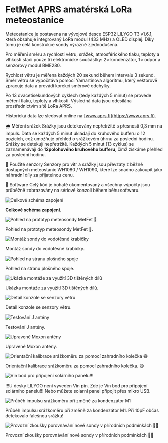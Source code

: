 <!-- formatovani Markdown nebo html
kdyz neni obrazek 800x600 
<img src="Obrazky/obrazek.jpg" width="400" alt="náhled" />
<p>Celkové schéma zapojení.</p>
<img src="Obrazky/20250606_231952.jpg" width="800" height="600" alt="schema" /></p> 
-->

# FetMet APRS amatérská LoRa meteostanice
Meteostanice je postavena na vývojové desce ESP32 LILYGO T3 v1.6.1, která obsahuje integrovaný LoRa modul (433 MHz) a OLED displej. Díky tomu je celá konstrukce sondy výrazně zjednodušená.

Pro měření směru a rychlosti větru, srážek, atmosférického tlaku, teploty a vlhkosti stačí pouze tři elektronické součástky:
2× kondenzátor, 1× odpor a senzorový modul BME280.

Rychlost větru je měřena každých 20 sekund během intervalu 3 sekund.
Směr větru se vypočítává pomocí Yamartinova algoritmu, který vektorově zpracuje data a provádí korekci směrové odchylky.

Po 13 dvacetisekundových cyklech (tedy každých 5 minut) se provede měření tlaku, teploty a vlhkosti. Výsledná data jsou odesílána prostřednictvím sítě LoRa APRS.

Historická data lze sledovat online na:[www.aprs.fi](https://www.aprs.fi).

🌧️ Měření srážek
Srážky jsou detekovány nepřetržitě s přesností 0,3 mm na impuls.
Data se každých 5 minut ukládají do kruhového bufferu o 12 pozicích, což umožňuje přehled o srážkovém úhrnu za poslední hodinu.
Srážky se detekují nepřetržitě. Každých 5 minut (13 cyklus) se zaznamenávají do **12polohového kruhového bufferu**, čímž získáme přehled za poslední hodinu.

🔩 Použité senzory
Senzory pro vítr a srážky jsou převzaty z běžně dostupných meteostanic WH1080 / WH1090, které lze snadno zakoupit jako náhradní díly za přijatelnou cenu.

🧠 Software
Celý kód je bohatě okomentovaný a všechny výpočty jsou průběžně zobrazovány na sériové konzoli během běhu softwaru.

![Celkové schéma zapojení](Obrazky/fet-wx.svg)

**Celkové schéma zapojení.**

![Pohled na prototyp meteosondy MetFet 🙂](Obrazky/20250606_231952.jpg)

Pohled na prototyp meteosondy MetFet 🙂.

![Montáž sondy do vodotěsné krabičky](Obrazky/20250604_143648.jpg)

Montáž sondy do vodotěsné krabičky.

![Pohled na stranu plošného spoje](Obrazky/20250604_133616.jpg)

Pohled na stranu plošného spoje.

![Ukázka montáže za využití 3D tištěných dílů](Obrazky/20250620_184324.jpg)

Ukázka montáže za využití 3D tištěných dílů.

![Detail konzole se senzory větru](Obrazky/20250620_184329.jpg)

Detail konzole se senzory větru.

![Testování J antény](Obrazky/20240724_181448.jpg)

Testování J antény.

![Upravené Moxon antény](Obrazky/20240807_154659.jpg)

Upravené Moxon antény.

![Orientační kalibrace srážkoměru za pomocí zahradního kolečka 😅](Obrazky/20250605_061626.jpg)

Orientační kalibrace srážkoměru za pomocí zahradního kolečka. 😅

![Vin bod pro připojení solárního panelu!!!](Obrazky/20250613_223206.jpg)

!!!U desky LILYGO není vyveden Vin pin. Zde je Vin bod pro připojení solárního panelu!!!
Nebo můžete solarní panel připojit přes mikro USB.

![Průběh impulsu srážkoměru při změně za kondenzátor M1](Obrazky/20250615_195441.jpg)

Průběh impulsu srážkoměru při změně za kondenzátor M1. Při 10pF občas detekovalo falešnou srážku!

![Provozní zkoušky porovnávání nové sondy v přírodních podmínkách 💪😁](Obrazky/20250620_190045.jpg)

Provozní zkoušky porovnávání nové sondy v přírodních podmínkách 💪😁



